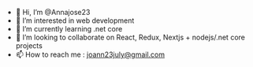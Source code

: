 - 👋 Hi, I’m @Annajose23
- 👀 I’m interested in web development
- 🌱 I’m currently learning .net core
- 💞️ I’m looking to collaborate on React, Redux, Nextjs + nodejs/.net core projects
- 📫 How to reach me : joann23july@gmail.com

<!---
Annajose23/Annajose23 is a ✨ special ✨ repository because its `README.md` (this file) appears on your GitHub profile.
You can click the Preview link to take a look at your changes.
--->
